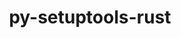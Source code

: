 ---
title: "py-setuptools-rust"
layout: cache
categories: [package, develop-2025-01-26]
meta: {"versions": ["1.9.0"], "compilers": ["gcc@=11.1.0", "gcc@=11.4.0", "gcc@=13.2.0", "gcc@=7.5.0", "gcc@=9.4.0", "oneapi@=2024.2.1"], "oss": ["ubuntu18.04", "ubuntu20.04", "ubuntu22.04", "ubuntu24.04"], "platforms": ["linux"], "targets": ["aarch64", "neoverse_v2", "ppc64le", "x86_64_v3"], "stacks": ["data-vis-sdk", "e4s", "e4s-neoverse-v2", "e4s-oneapi", "e4s-power", "ml-linux-aarch64-cpu", "ml-linux-aarch64-cuda", "ml-linux-x86_64-cpu", "ml-linux-x86_64-cuda", "ml-linux-x86_64-rocm", "radiuss", "root"], "num_specs": 24, "num_specs_by_stack": {"root": 24, "radiuss": 2, "e4s-power": 4, "data-vis-sdk": 1, "e4s-neoverse-v2": 3, "e4s": 6, "e4s-oneapi": 2, "ml-linux-aarch64-cuda": 3, "ml-linux-aarch64-cpu": 3, "ml-linux-x86_64-cuda": 3, "ml-linux-x86_64-cpu": 3, "ml-linux-x86_64-rocm": 1}}
spec_details: [{"hash": "zskyjhzd4upz2fy5jfuj2s32gszrvfz6", "compiler": "gcc@=7.5.0", "versions": ["1.9.0"], "os": "ubuntu18.04", "platform": "linux", "target": "x86_64_v3", "variants": ["build_system=python_pip"], "stacks": ["root", "radiuss"], "size": "-", "tarball": "https://binaries.spack.io/develop-2025-01-26/build_cache/linux-ubuntu18.04-x86_64_v3/gcc-7.5.0/py-setuptools-rust-1.9.0/linux-ubuntu18.04-x86_64_v3-gcc-7.5.0-py-setuptools-rust-1.9.0-zskyjhzd4upz2fy5jfuj2s32gszrvfz6.spack"}, {"hash": "y34pyjff7c2gdprk77gx6paviyiu2p7b", "compiler": "gcc@=7.5.0", "versions": ["1.9.0"], "os": "ubuntu18.04", "platform": "linux", "target": "x86_64_v3", "variants": ["build_system=python_pip"], "stacks": ["root", "radiuss"], "size": "-", "tarball": "https://binaries.spack.io/develop-2025-01-26/build_cache/linux-ubuntu18.04-x86_64_v3/gcc-7.5.0/py-setuptools-rust-1.9.0/linux-ubuntu18.04-x86_64_v3-gcc-7.5.0-py-setuptools-rust-1.9.0-y34pyjff7c2gdprk77gx6paviyiu2p7b.spack"}, {"hash": "7ex7aphjqvzw7uar6yrwcpvplk37ja4v", "compiler": "gcc@=9.4.0", "versions": ["1.9.0"], "os": "ubuntu20.04", "platform": "linux", "target": "ppc64le", "variants": ["build_system=python_pip"], "stacks": ["root", "e4s-power"], "size": "-", "tarball": "https://binaries.spack.io/develop-2025-01-26/build_cache/linux-ubuntu20.04-ppc64le/gcc-9.4.0/py-setuptools-rust-1.9.0/linux-ubuntu20.04-ppc64le-gcc-9.4.0-py-setuptools-rust-1.9.0-7ex7aphjqvzw7uar6yrwcpvplk37ja4v.spack"}, {"hash": "ydteg4szautjv3ix7iecimf7q2ssikqa", "compiler": "gcc@=9.4.0", "versions": ["1.9.0"], "os": "ubuntu20.04", "platform": "linux", "target": "ppc64le", "variants": ["build_system=python_pip"], "stacks": ["root", "e4s-power"], "size": "-", "tarball": "https://binaries.spack.io/develop-2025-01-26/build_cache/linux-ubuntu20.04-ppc64le/gcc-9.4.0/py-setuptools-rust-1.9.0/linux-ubuntu20.04-ppc64le-gcc-9.4.0-py-setuptools-rust-1.9.0-ydteg4szautjv3ix7iecimf7q2ssikqa.spack"}, {"hash": "fe45yitwwt7li23lb3otuut5lylxjqe6", "compiler": "gcc@=9.4.0", "versions": ["1.9.0"], "os": "ubuntu20.04", "platform": "linux", "target": "ppc64le", "variants": ["build_system=python_pip"], "stacks": ["root", "e4s-power"], "size": "-", "tarball": "https://binaries.spack.io/develop-2025-01-26/build_cache/linux-ubuntu20.04-ppc64le/gcc-9.4.0/py-setuptools-rust-1.9.0/linux-ubuntu20.04-ppc64le-gcc-9.4.0-py-setuptools-rust-1.9.0-fe45yitwwt7li23lb3otuut5lylxjqe6.spack"}, {"hash": "6mn76llitjziysz5ggkdb4pjylx4pb4e", "compiler": "gcc@=9.4.0", "versions": ["1.9.0"], "os": "ubuntu20.04", "platform": "linux", "target": "ppc64le", "variants": ["build_system=python_pip"], "stacks": ["root", "e4s-power"], "size": "-", "tarball": "https://binaries.spack.io/develop-2025-01-26/build_cache/linux-ubuntu20.04-ppc64le/gcc-9.4.0/py-setuptools-rust-1.9.0/linux-ubuntu20.04-ppc64le-gcc-9.4.0-py-setuptools-rust-1.9.0-6mn76llitjziysz5ggkdb4pjylx4pb4e.spack"}, {"hash": "zbfygwnljiltdowsxbnanclp66fe5rzl", "compiler": "gcc@=11.1.0", "versions": ["1.9.0"], "os": "ubuntu20.04", "platform": "linux", "target": "x86_64_v3", "variants": ["build_system=python_pip"], "stacks": ["root", "data-vis-sdk"], "size": "-", "tarball": "https://binaries.spack.io/develop-2025-01-26/build_cache/linux-ubuntu20.04-x86_64_v3/gcc-11.1.0/py-setuptools-rust-1.9.0/linux-ubuntu20.04-x86_64_v3-gcc-11.1.0-py-setuptools-rust-1.9.0-zbfygwnljiltdowsxbnanclp66fe5rzl.spack"}, {"hash": "ctodbyr33gu3fjwprowxhzcnv6ipy3ke", "compiler": "gcc@=11.4.0", "versions": ["1.9.0"], "os": "ubuntu22.04", "platform": "linux", "target": "neoverse_v2", "variants": ["build_system=python_pip"], "stacks": ["root", "e4s-neoverse-v2"], "size": "-", "tarball": "https://binaries.spack.io/develop-2025-01-26/build_cache/linux-ubuntu22.04-neoverse_v2/gcc-11.4.0/py-setuptools-rust-1.9.0/linux-ubuntu22.04-neoverse_v2-gcc-11.4.0-py-setuptools-rust-1.9.0-ctodbyr33gu3fjwprowxhzcnv6ipy3ke.spack"}, {"hash": "6657tlo3afdpkhrp5wvsago35mqz2jpm", "compiler": "gcc@=11.4.0", "versions": ["1.9.0"], "os": "ubuntu22.04", "platform": "linux", "target": "neoverse_v2", "variants": ["build_system=python_pip"], "stacks": ["root", "e4s-neoverse-v2"], "size": "-", "tarball": "https://binaries.spack.io/develop-2025-01-26/build_cache/linux-ubuntu22.04-neoverse_v2/gcc-11.4.0/py-setuptools-rust-1.9.0/linux-ubuntu22.04-neoverse_v2-gcc-11.4.0-py-setuptools-rust-1.9.0-6657tlo3afdpkhrp5wvsago35mqz2jpm.spack"}, {"hash": "r5rupiwlt6vr6ze2vgpuajzdnc4oa2ml", "compiler": "gcc@=11.4.0", "versions": ["1.9.0"], "os": "ubuntu22.04", "platform": "linux", "target": "neoverse_v2", "variants": ["build_system=python_pip"], "stacks": ["root", "e4s-neoverse-v2"], "size": "-", "tarball": "https://binaries.spack.io/develop-2025-01-26/build_cache/linux-ubuntu22.04-neoverse_v2/gcc-11.4.0/py-setuptools-rust-1.9.0/linux-ubuntu22.04-neoverse_v2-gcc-11.4.0-py-setuptools-rust-1.9.0-r5rupiwlt6vr6ze2vgpuajzdnc4oa2ml.spack"}, {"hash": "43r6brnvnlua3efwa6frwrh623wt3d55", "compiler": "gcc@=11.4.0", "versions": ["1.9.0"], "os": "ubuntu22.04", "platform": "linux", "target": "x86_64_v3", "variants": ["build_system=python_pip"], "stacks": ["root", "e4s"], "size": "-", "tarball": "https://binaries.spack.io/develop-2025-01-26/build_cache/linux-ubuntu22.04-x86_64_v3/gcc-11.4.0/py-setuptools-rust-1.9.0/linux-ubuntu22.04-x86_64_v3-gcc-11.4.0-py-setuptools-rust-1.9.0-43r6brnvnlua3efwa6frwrh623wt3d55.spack"}, {"hash": "32olraip5k3e2rqnreib5bjme4mgwm7c", "compiler": "gcc@=11.4.0", "versions": ["1.9.0"], "os": "ubuntu22.04", "platform": "linux", "target": "x86_64_v3", "variants": ["build_system=python_pip"], "stacks": ["root", "e4s"], "size": "-", "tarball": "https://binaries.spack.io/develop-2025-01-26/build_cache/linux-ubuntu22.04-x86_64_v3/gcc-11.4.0/py-setuptools-rust-1.9.0/linux-ubuntu22.04-x86_64_v3-gcc-11.4.0-py-setuptools-rust-1.9.0-32olraip5k3e2rqnreib5bjme4mgwm7c.spack"}, {"hash": "cx7nyiii4vn4nnvigyrlbl7xyom2geb6", "compiler": "gcc@=11.4.0", "versions": ["1.9.0"], "os": "ubuntu22.04", "platform": "linux", "target": "x86_64_v3", "variants": ["build_system=python_pip"], "stacks": ["root", "e4s"], "size": "-", "tarball": "https://binaries.spack.io/develop-2025-01-26/build_cache/linux-ubuntu22.04-x86_64_v3/gcc-11.4.0/py-setuptools-rust-1.9.0/linux-ubuntu22.04-x86_64_v3-gcc-11.4.0-py-setuptools-rust-1.9.0-cx7nyiii4vn4nnvigyrlbl7xyom2geb6.spack"}, {"hash": "tqwultlqzioodkmi2ymafphu7qhkc4k5", "compiler": "gcc@=11.4.0", "versions": ["1.9.0"], "os": "ubuntu22.04", "platform": "linux", "target": "x86_64_v3", "variants": ["build_system=python_pip"], "stacks": ["root", "e4s"], "size": "-", "tarball": "https://binaries.spack.io/develop-2025-01-26/build_cache/linux-ubuntu22.04-x86_64_v3/gcc-11.4.0/py-setuptools-rust-1.9.0/linux-ubuntu22.04-x86_64_v3-gcc-11.4.0-py-setuptools-rust-1.9.0-tqwultlqzioodkmi2ymafphu7qhkc4k5.spack"}, {"hash": "hkz75byxxm56bgyhk4e7zkamggpredfu", "compiler": "gcc@=11.4.0", "versions": ["1.9.0"], "os": "ubuntu22.04", "platform": "linux", "target": "x86_64_v3", "variants": ["build_system=python_pip"], "stacks": ["root", "e4s"], "size": "-", "tarball": "https://binaries.spack.io/develop-2025-01-26/build_cache/linux-ubuntu22.04-x86_64_v3/gcc-11.4.0/py-setuptools-rust-1.9.0/linux-ubuntu22.04-x86_64_v3-gcc-11.4.0-py-setuptools-rust-1.9.0-hkz75byxxm56bgyhk4e7zkamggpredfu.spack"}, {"hash": "m2by35jhfwv2crks3mucibe6nwcpq7pr", "compiler": "gcc@=11.4.0", "versions": ["1.9.0"], "os": "ubuntu22.04", "platform": "linux", "target": "x86_64_v3", "variants": ["build_system=python_pip"], "stacks": ["root", "e4s"], "size": "-", "tarball": "https://binaries.spack.io/develop-2025-01-26/build_cache/linux-ubuntu22.04-x86_64_v3/gcc-11.4.0/py-setuptools-rust-1.9.0/linux-ubuntu22.04-x86_64_v3-gcc-11.4.0-py-setuptools-rust-1.9.0-m2by35jhfwv2crks3mucibe6nwcpq7pr.spack"}, {"hash": "lxtoo4ngcn3xchagailwm35gckg7cvhv", "compiler": "oneapi@=2024.2.1", "versions": ["1.9.0"], "os": "ubuntu22.04", "platform": "linux", "target": "x86_64_v3", "variants": ["build_system=python_pip"], "stacks": ["root", "e4s-oneapi"], "size": "-", "tarball": "https://binaries.spack.io/develop-2025-01-26/build_cache/linux-ubuntu22.04-x86_64_v3/oneapi-2024.2.1/py-setuptools-rust-1.9.0/linux-ubuntu22.04-x86_64_v3-oneapi-2024.2.1-py-setuptools-rust-1.9.0-lxtoo4ngcn3xchagailwm35gckg7cvhv.spack"}, {"hash": "ecpie46jftogipqwvqsbl3t7prywhznb", "compiler": "oneapi@=2024.2.1", "versions": ["1.9.0"], "os": "ubuntu22.04", "platform": "linux", "target": "x86_64_v3", "variants": ["build_system=python_pip"], "stacks": ["root", "e4s-oneapi"], "size": "-", "tarball": "https://binaries.spack.io/develop-2025-01-26/build_cache/linux-ubuntu22.04-x86_64_v3/oneapi-2024.2.1/py-setuptools-rust-1.9.0/linux-ubuntu22.04-x86_64_v3-oneapi-2024.2.1-py-setuptools-rust-1.9.0-ecpie46jftogipqwvqsbl3t7prywhznb.spack"}, {"hash": "rjsz6fvhzfopmv3jvpruup4dm5hw5oos", "compiler": "gcc@=13.2.0", "versions": ["1.9.0"], "os": "ubuntu24.04", "platform": "linux", "target": "aarch64", "variants": ["build_system=python_pip"], "stacks": ["root", "ml-linux-aarch64-cuda", "ml-linux-aarch64-cpu"], "size": "-", "tarball": "https://binaries.spack.io/develop-2025-01-26/build_cache/linux-ubuntu24.04-aarch64/gcc-13.2.0/py-setuptools-rust-1.9.0/linux-ubuntu24.04-aarch64-gcc-13.2.0-py-setuptools-rust-1.9.0-rjsz6fvhzfopmv3jvpruup4dm5hw5oos.spack"}, {"hash": "qs55qox32abgywzf4aybeffxsrgmgf4y", "compiler": "gcc@=13.2.0", "versions": ["1.9.0"], "os": "ubuntu24.04", "platform": "linux", "target": "aarch64", "variants": ["build_system=python_pip"], "stacks": ["root", "ml-linux-aarch64-cuda", "ml-linux-aarch64-cpu"], "size": "-", "tarball": "https://binaries.spack.io/develop-2025-01-26/build_cache/linux-ubuntu24.04-aarch64/gcc-13.2.0/py-setuptools-rust-1.9.0/linux-ubuntu24.04-aarch64-gcc-13.2.0-py-setuptools-rust-1.9.0-qs55qox32abgywzf4aybeffxsrgmgf4y.spack"}, {"hash": "qlmem465y7mkp5e5xz47sdmbjwvczn2s", "compiler": "gcc@=13.2.0", "versions": ["1.9.0"], "os": "ubuntu24.04", "platform": "linux", "target": "aarch64", "variants": ["build_system=python_pip"], "stacks": ["root", "ml-linux-aarch64-cuda", "ml-linux-aarch64-cpu"], "size": "-", "tarball": "https://binaries.spack.io/develop-2025-01-26/build_cache/linux-ubuntu24.04-aarch64/gcc-13.2.0/py-setuptools-rust-1.9.0/linux-ubuntu24.04-aarch64-gcc-13.2.0-py-setuptools-rust-1.9.0-qlmem465y7mkp5e5xz47sdmbjwvczn2s.spack"}, {"hash": "iqkg4xrqsmrxkug6tsjfob5fmfp3wq2k", "compiler": "gcc@=13.2.0", "versions": ["1.9.0"], "os": "ubuntu24.04", "platform": "linux", "target": "x86_64_v3", "variants": ["build_system=python_pip"], "stacks": ["root", "ml-linux-x86_64-cuda", "ml-linux-x86_64-cpu"], "size": "-", "tarball": "https://binaries.spack.io/develop-2025-01-26/build_cache/linux-ubuntu24.04-x86_64_v3/gcc-13.2.0/py-setuptools-rust-1.9.0/linux-ubuntu24.04-x86_64_v3-gcc-13.2.0-py-setuptools-rust-1.9.0-iqkg4xrqsmrxkug6tsjfob5fmfp3wq2k.spack"}, {"hash": "4clcy6v2aep77dgn7vpvlmjcoem5pab6", "compiler": "gcc@=13.2.0", "versions": ["1.9.0"], "os": "ubuntu24.04", "platform": "linux", "target": "x86_64_v3", "variants": ["build_system=python_pip"], "stacks": ["root", "ml-linux-x86_64-cuda", "ml-linux-x86_64-cpu"], "size": "-", "tarball": "https://binaries.spack.io/develop-2025-01-26/build_cache/linux-ubuntu24.04-x86_64_v3/gcc-13.2.0/py-setuptools-rust-1.9.0/linux-ubuntu24.04-x86_64_v3-gcc-13.2.0-py-setuptools-rust-1.9.0-4clcy6v2aep77dgn7vpvlmjcoem5pab6.spack"}, {"hash": "hu4z6nwuhp2xk3n6ye5etud36vb6dk3h", "compiler": "gcc@=13.2.0", "versions": ["1.9.0"], "os": "ubuntu24.04", "platform": "linux", "target": "x86_64_v3", "variants": ["build_system=python_pip"], "stacks": ["root", "ml-linux-x86_64-rocm", "ml-linux-x86_64-cuda", "ml-linux-x86_64-cpu"], "size": "-", "tarball": "https://binaries.spack.io/develop-2025-01-26/build_cache/linux-ubuntu24.04-x86_64_v3/gcc-13.2.0/py-setuptools-rust-1.9.0/linux-ubuntu24.04-x86_64_v3-gcc-13.2.0-py-setuptools-rust-1.9.0-hu4z6nwuhp2xk3n6ye5etud36vb6dk3h.spack"}]
---